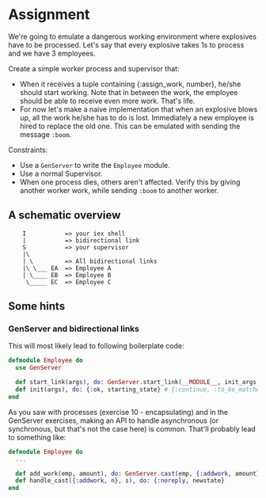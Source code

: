 # Assignment

We're going to emulate a dangerous working environment where explosives have to be processed. Let's say that every explosive takes 1s to process and we have 3 employees.

Create a simple worker process and supervisor that:

* When it receives a tuple containing {:assign_work, number}, he/she should start working. Note that in between the work, the employee should be able to receive even more work. That's life.
* For now let's make a naive implementation that when an explosive blows up, all the work he/she has to do is lost. Immediately a new employee is hired to replace the old one. This can be emulated with sending the message `:boom`.

Constraints:

* Use a `GenServer` to write the `Employee` module.
* Use a normal Supervisor.
* When one process dies, others aren't affected. Verify this by giving another worker work, while sending `:boom` to another worker.

## A schematic overview

```text
    I           => your iex shell
    |           => bidirectional link
    S           => your supervisor
    |\
    | \         => All bidirectional links
    |\ \___ EA  => Employee A
    | \____ EB  => Employee B
     \_____ EC  => Employee C
```

## Some hints

### GenServer and bidirectional links

This will most likely lead to following boilerplate code:

```elixir
defmodule Employee do
  use GenServer

  def start_link(args), do: GenServer.start_link(__MODULE__, init_args, name: [NAME])
  def init(args), do: {:ok, starting_state} # {:continue, :to_be_matched_upon} could be the 3rd element of the tuple
end
```

As you saw with processes (exercise 10 - encapsulating) and in the GenServer exercises, making an API to handle asynchronous (or synchronous, but that's not the case here) is common. That'll probably lead to something like:

```elixir
defmodule Employee do
  ...

  def add_work(emp, amount), do: GenServer.cast(emp, {:addwork, amount})
  def handle_cast({:addwork, n}, s), do: {:noreply, newstate}
end
```
